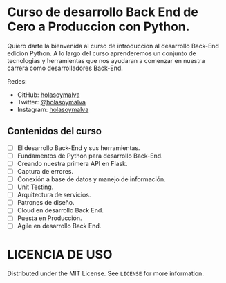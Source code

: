 # Curso de desarrollo Back End de Cero a Produccion con Python.

Quiero darte la bienvenida al curso de introduccion al desarrollo Back-End edicion Python. A lo largo del curso aprenderemos un conjunto de tecnologias y herramientas que nos ayudaran a comenzar en nuestra carrera como desarrolladores Back-End.

Redes:
* GitHub: [holasoymalva](https://github.com/holasoymalva)
* Twitter: [@holasoymalva](https://twitter.com/holasoymalva)
* Instagram: [holasoymalva](https://www.instagram.com/holasoymalva/)

## Contenidos del curso

- [ ] El desarrollo Back-End y sus herramientas.
- [ ] Fundamentos de Python para desarrollo Back-End.
- [ ] Creando nuestra primera API en Flask.
- [ ] Captura de errores.
- [ ] Conexión a base de datos y manejo de información.
- [ ] Unit Testing.
- [ ] Arquitectura de servicios.
- [ ] Patrones de diseño.
- [ ] Cloud en desarrollo Back End.
- [ ] Puesta en Producción.
- [ ] Agile en desarrollo Back End.

# LICENCIA DE USO
Distributed under the MIT License. See `LICENSE` for more information.
